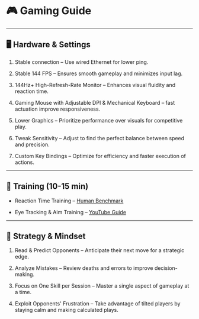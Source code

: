 # 🎮 Gaming Guide

---

## 🖥️ Hardware & Settings
1. Stable connection – Use wired Ethernet for lower ping.

1. Stable 144 FPS – Ensures smooth gameplay and minimizes input lag.

2. 144Hz+ High-Refresh-Rate Monitor – Enhances visual fluidity and reaction time.

3. Gaming Mouse with Adjustable DPI & Mechanical Keyboard – fast actuation improve responsiveness.

4. Lower Graphics – Prioritize performance over visuals for competitive play.


5. Tweak Sensitivity – Adjust to find the perfect balance between speed and precision.


6. Custom Key Bindings – Optimize for efficiency and faster execution of actions.

---

## 🎯 Training (10-15 min)
- Reaction Time Training – [Human Benchmark](https://humanbenchmark.com)

- Eye Tracking & Aim Training – [YouTube Guide](https://youtu.be/gCR5EbuNcIE?si=FusWqYvJ2-jpgntX)

---

## 🧠 Strategy & Mindset
1. Read & Predict Opponents – Anticipate their next move for a strategic edge.


2. Analyze Mistakes – Review deaths and errors to improve decision-making.


3. Focus on One Skill per Session – Master a single aspect of gameplay at a time.


4. Exploit Opponents' Frustration – Take advantage of tilted players by staying calm and making calculated plays.

